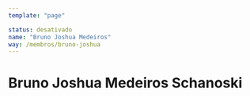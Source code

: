 ```yaml
---
template: "page"

status: desativado
name: "Bruno Joshua Medeiros"
way: /membros/bruno-joshua
---
```


# Bruno Joshua Medeiros Schanoski

![]()